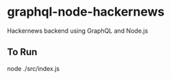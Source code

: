 # graphql-node-hackernews
Hackernews backend using GraphQL and Node.js

## To Run
node ./src/index.js
